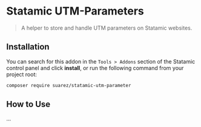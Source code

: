 # Statamic UTM-Parameters

> A helper to store and handle UTM parameters on Statamic websites.

## Installation

You can search for this addon in the `Tools > Addons` section of the Statamic control panel and click **install**, or run the following command from your project root:

``` bash
composer require suarez/statamic-utm-parameter
```

## How to Use

...

